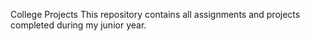 College Projects
This repository contains all assignments and projects completed during my junior year.
